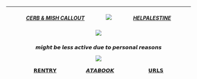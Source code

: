 ***
<h5 align="center">
  
[CERB & MISH CALLOUT](https://docs.google.com/document/d/1z4ZlR_uJhfT6QAgw-iDPfitZJCogg3m4H8ldjWhYBFU/edit?usp=sharing) ㅤㅤ ㅤㅤ<img src="https://ouija.crd.co/assets/images/gallery34/f7401742.gif?v=b7df7a50"/> ㅤㅤ ㅤㅤ[HELPALESTINE](https://arab.org/click-to-help/palestine/)



<h5 align="center">
  <img src="https://media.discordapp.net/attachments/910049236903657494/1249365718701441166/Untitled225_20240609160740.png?ex=666709ff&is=6665b87f&hm=6bd25efc1d078f71a72f050b19138852983b835656209456bc20d7f44e2c1d0f&=&format=webp&quality=lossless"/>
</h5>  
<h4 align="center">

𝙢𝙞𝙜𝙝𝙩 𝙗𝙚 𝙡𝙚𝙨𝙨 𝙖𝙘𝙩𝙞𝙫𝙚 𝙙𝙪𝙚 𝙩𝙤 𝙥𝙚𝙧𝙨𝙤𝙣𝙖𝙡 𝙧𝙚𝙖𝙨𝙤𝙣𝙨

<img src="https://64.media.tumblr.com/54c582171a45c00e36c5275497ae55ed/f68f283abcef9711-11/s75x75_c1/c4010e01c772c1c1602c3b45a3f62cab7ca2d0c1.gifv"/>

[𝗥𝗘𝗡𝗧𝗥𝗬](https://rentry.co/blackwater)ㅤㅤㅤㅤ ㅤㅤ[𝘼𝙏𝘼𝘽𝙊𝙊𝙆](https://ovrpheus.atabook.org/)ㅤㅤㅤㅤ ㅤㅤㅤ[𝗨𝗥𝗟𝗦](https://rentry.co/orphsurls)
</h4> 

<h5 align="center">
</p>








